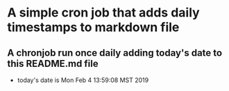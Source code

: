 A simple cron job that adds daily timestamps to markdown file
============================================================
## A chronjob run once daily adding today's date to this README.md file
* today's date is Mon Feb  4 13:59:08 MST 2019
